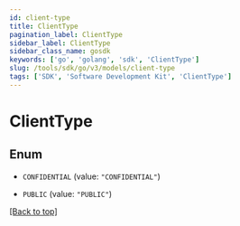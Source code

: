 ```yaml
---
id: client-type
title: ClientType
pagination_label: ClientType
sidebar_label: ClientType
sidebar_class_name: gosdk
keywords: ['go', 'golang', 'sdk', 'ClientType'] 
slug: /tools/sdk/go/v3/models/client-type
tags: ['SDK', 'Software Development Kit', 'ClientType']
---
```


# ClientType

## Enum


* `CONFIDENTIAL` (value: `"CONFIDENTIAL"`)

* `PUBLIC` (value: `"PUBLIC"`)


[[Back to top]](#) 


